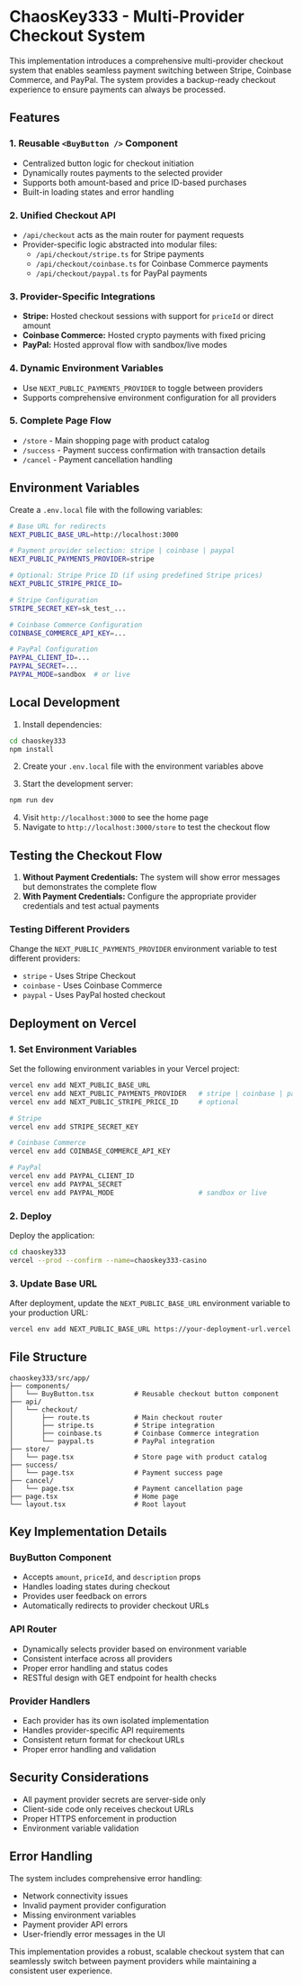
# ChaosKey333 - Multi-Provider Checkout System

This implementation introduces a comprehensive multi-provider checkout system that enables seamless payment switching between Stripe, Coinbase Commerce, and PayPal. The system provides a backup-ready checkout experience to ensure payments can always be processed.

## Features

### 1. Reusable `<BuyButton />` Component
- Centralized button logic for checkout initiation
- Dynamically routes payments to the selected provider
- Supports both amount-based and price ID-based purchases
- Built-in loading states and error handling

### 2. Unified Checkout API
- `/api/checkout` acts as the main router for payment requests
- Provider-specific logic abstracted into modular files:
  - `/api/checkout/stripe.ts` for Stripe payments
  - `/api/checkout/coinbase.ts` for Coinbase Commerce payments
  - `/api/checkout/paypal.ts` for PayPal payments

### 3. Provider-Specific Integrations
- **Stripe:** Hosted checkout sessions with support for `priceId` or direct amount
- **Coinbase Commerce:** Hosted crypto payments with fixed pricing
- **PayPal:** Hosted approval flow with sandbox/live modes

### 4. Dynamic Environment Variables
- Use `NEXT_PUBLIC_PAYMENTS_PROVIDER` to toggle between providers
- Supports comprehensive environment configuration for all providers

### 5. Complete Page Flow
- `/store` - Main shopping page with product catalog
- `/success` - Payment success confirmation with transaction details
- `/cancel` - Payment cancellation handling

## Environment Variables

Create a `.env.local` file with the following variables:

```bash
# Base URL for redirects
NEXT_PUBLIC_BASE_URL=http://localhost:3000

# Payment provider selection: stripe | coinbase | paypal
NEXT_PUBLIC_PAYMENTS_PROVIDER=stripe

# Optional: Stripe Price ID (if using predefined Stripe prices)
NEXT_PUBLIC_STRIPE_PRICE_ID=

# Stripe Configuration
STRIPE_SECRET_KEY=sk_test_...

# Coinbase Commerce Configuration
COINBASE_COMMERCE_API_KEY=...

# PayPal Configuration
PAYPAL_CLIENT_ID=...
PAYPAL_SECRET=...
PAYPAL_MODE=sandbox  # or live
```

## Local Development

1. Install dependencies:
```bash
cd chaoskey333
npm install
```

2. Create your `.env.local` file with the environment variables above

3. Start the development server:
```bash
npm run dev
```

4. Visit `http://localhost:3000` to see the home page
5. Navigate to `http://localhost:3000/store` to test the checkout flow

## Testing the Checkout Flow

1. **Without Payment Credentials:** The system will show error messages but demonstrates the complete flow
2. **With Payment Credentials:** Configure the appropriate provider credentials and test actual payments

### Testing Different Providers

Change the `NEXT_PUBLIC_PAYMENTS_PROVIDER` environment variable to test different providers:

- `stripe` - Uses Stripe Checkout
- `coinbase` - Uses Coinbase Commerce
- `paypal` - Uses PayPal hosted checkout

## Deployment on Vercel

### 1. Set Environment Variables

Set the following environment variables in your Vercel project:

```bash
vercel env add NEXT_PUBLIC_BASE_URL
vercel env add NEXT_PUBLIC_PAYMENTS_PROVIDER   # stripe | coinbase | paypal
vercel env add NEXT_PUBLIC_STRIPE_PRICE_ID     # optional

# Stripe
vercel env add STRIPE_SECRET_KEY

# Coinbase Commerce
vercel env add COINBASE_COMMERCE_API_KEY

# PayPal
vercel env add PAYPAL_CLIENT_ID
vercel env add PAYPAL_SECRET
vercel env add PAYPAL_MODE                     # sandbox or live
```

### 2. Deploy

Deploy the application:

```bash
cd chaoskey333
vercel --prod --confirm --name=chaoskey333-casino
```

### 3. Update Base URL

After deployment, update the `NEXT_PUBLIC_BASE_URL` environment variable to your production URL:

```bash
vercel env add NEXT_PUBLIC_BASE_URL https://your-deployment-url.vercel.app
```

## File Structure

```
chaoskey333/src/app/
├── components/
│   └── BuyButton.tsx          # Reusable checkout button component
├── api/
│   └── checkout/
│       ├── route.ts           # Main checkout router
│       ├── stripe.ts          # Stripe integration
│       ├── coinbase.ts        # Coinbase Commerce integration
│       └── paypal.ts          # PayPal integration
├── store/
│   └── page.tsx               # Store page with product catalog
├── success/
│   └── page.tsx               # Payment success page
├── cancel/
│   └── page.tsx               # Payment cancellation page
├── page.tsx                   # Home page
└── layout.tsx                 # Root layout
```

## Key Implementation Details

### BuyButton Component
- Accepts `amount`, `priceId`, and `description` props
- Handles loading states during checkout
- Provides user feedback on errors
- Automatically redirects to provider checkout URLs

### API Router
- Dynamically selects provider based on environment variable
- Consistent interface across all providers
- Proper error handling and status codes
- RESTful design with GET endpoint for health checks

### Provider Handlers
- Each provider has its own isolated implementation
- Handles provider-specific API requirements
- Consistent return format for checkout URLs
- Proper error handling and validation

## Security Considerations

- All payment provider secrets are server-side only
- Client-side code only receives checkout URLs
- Proper HTTPS enforcement in production
- Environment variable validation

## Error Handling

The system includes comprehensive error handling:
- Network connectivity issues
- Invalid payment provider configuration
- Missing environment variables
- Payment provider API errors
- User-friendly error messages in the UI

This implementation provides a robust, scalable checkout system that can seamlessly switch between payment providers while maintaining a consistent user experience.
